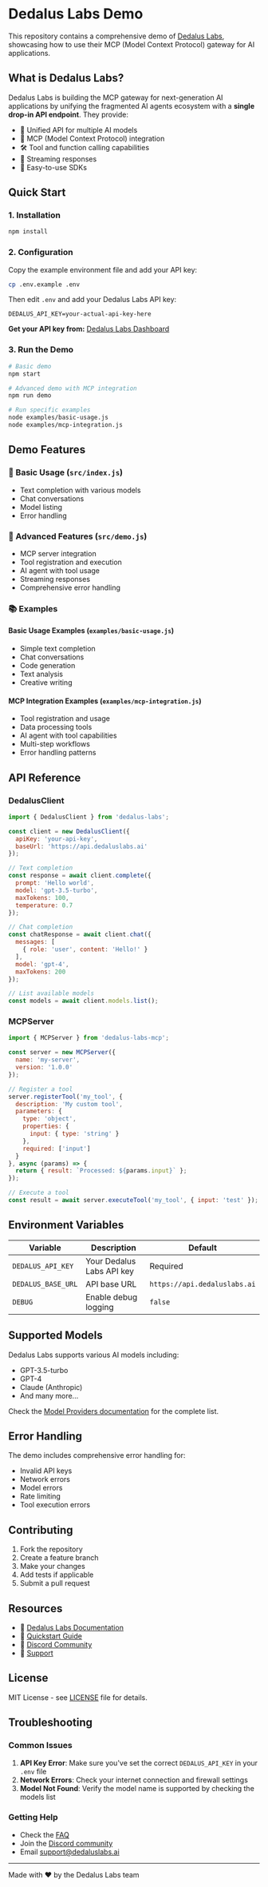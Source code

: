 # Dedalus Labs Demo

This repository contains a comprehensive demo of [Dedalus Labs](https://dedaluslabs.ai), showcasing how to use their MCP (Model Context Protocol) gateway for AI applications.

## What is Dedalus Labs?

Dedalus Labs is building the MCP gateway for next-generation AI applications by unifying the fragmented AI agents ecosystem with a **single drop-in API endpoint**. They provide:

- 🚀 Unified API for multiple AI models
- 🔧 MCP (Model Context Protocol) integration
- 🛠️ Tool and function calling capabilities
- 📡 Streaming responses
- 🎯 Easy-to-use SDKs

## Quick Start

### 1. Installation

```bash
npm install
```

### 2. Configuration

Copy the example environment file and add your API key:

```bash
cp .env.example .env
```

Then edit `.env` and add your Dedalus Labs API key:

```env
DEDALUS_API_KEY=your-actual-api-key-here
```

**Get your API key from:** [Dedalus Labs Dashboard](https://www.dedaluslabs.ai/dashboard/servers)

### 3. Run the Demo

```bash
# Basic demo
npm start

# Advanced demo with MCP integration
npm run demo

# Run specific examples
node examples/basic-usage.js
node examples/mcp-integration.js
```

## Demo Features

### 🎯 Basic Usage (`src/index.js`)

- Text completion with various models
- Chat conversations
- Model listing
- Error handling

### 🔧 Advanced Features (`src/demo.js`)

- MCP server integration
- Tool registration and execution
- AI agent with tool usage
- Streaming responses
- Comprehensive error handling

### 📚 Examples

#### Basic Usage Examples (`examples/basic-usage.js`)

- Simple text completion
- Chat conversations
- Code generation
- Text analysis
- Creative writing

#### MCP Integration Examples (`examples/mcp-integration.js`)

- Tool registration and usage
- Data processing tools
- AI agent with tool capabilities
- Multi-step workflows
- Error handling patterns

## API Reference

### DedalusClient

```javascript
import { DedalusClient } from 'dedalus-labs';

const client = new DedalusClient({
  apiKey: 'your-api-key',
  baseUrl: 'https://api.dedaluslabs.ai'
});

// Text completion
const response = await client.complete({
  prompt: 'Hello world',
  model: 'gpt-3.5-turbo',
  maxTokens: 100,
  temperature: 0.7
});

// Chat completion
const chatResponse = await client.chat({
  messages: [
    { role: 'user', content: 'Hello!' }
  ],
  model: 'gpt-4',
  maxTokens: 200
});

// List available models
const models = await client.models.list();
```

### MCPServer

```javascript
import { MCPServer } from 'dedalus-labs-mcp';

const server = new MCPServer({
  name: 'my-server',
  version: '1.0.0'
});

// Register a tool
server.registerTool('my_tool', {
  description: 'My custom tool',
  parameters: {
    type: 'object',
    properties: {
      input: { type: 'string' }
    },
    required: ['input']
  }
}, async (params) => {
  return { result: `Processed: ${params.input}` };
});

// Execute a tool
const result = await server.executeTool('my_tool', { input: 'test' });
```

## Environment Variables

| Variable | Description | Default |
|----------|-------------|---------|
| `DEDALUS_API_KEY` | Your Dedalus Labs API key | Required |
| `DEDALUS_BASE_URL` | API base URL | `https://api.dedaluslabs.ai` |
| `DEBUG` | Enable debug logging | `false` |

## Supported Models

Dedalus Labs supports various AI models including:

- GPT-3.5-turbo
- GPT-4
- Claude (Anthropic)
- And many more...

Check the [Model Providers documentation](https://docs.dedaluslabs.ai/providers) for the complete list.

## Error Handling

The demo includes comprehensive error handling for:

- Invalid API keys
- Network errors
- Model errors
- Rate limiting
- Tool execution errors

## Contributing

1. Fork the repository
2. Create a feature branch
3. Make your changes
4. Add tests if applicable
5. Submit a pull request

## Resources

- 📖 [Dedalus Labs Documentation](https://docs.dedaluslabs.ai)
- 🚀 [Quickstart Guide](https://docs.dedaluslabs.ai/quickstart)
- 💬 [Discord Community](https://discord.gg/K3SjuFXZJw)
- 📧 [Support](mailto:support@dedaluslabs.ai)

## License

MIT License - see [LICENSE](LICENSE) file for details.

## Troubleshooting

### Common Issues

1. **API Key Error**: Make sure you've set the correct `DEDALUS_API_KEY` in your `.env` file
2. **Network Errors**: Check your internet connection and firewall settings
3. **Model Not Found**: Verify the model name is supported by checking the models list

### Getting Help

- Check the [FAQ](https://docs.dedaluslabs.ai/faq)
- Join the [Discord community](https://discord.gg/K3SjuFXZJw)
- Email [support@dedaluslabs.ai](mailto:support@dedaluslabs.ai)

---

Made with ❤️ by the Dedalus Labs team